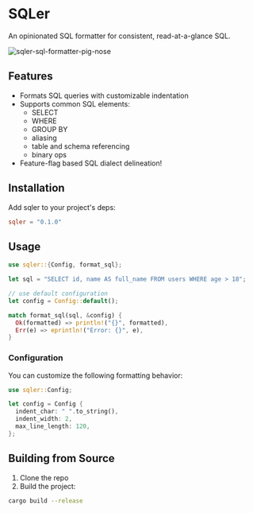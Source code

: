 # SQLer

An opinionated SQL formatter for consistent, read-at-a-glance SQL.

![sqler-sql-formatter-pig-nose](https://github.com/user-attachments/assets/db39fa47-fd4d-4e76-8008-ed1ee329a422)

## Features

- Formats SQL queries with customizable indentation
- Supports common SQL elements:
  - SELECT
  - WHERE
  - GROUP BY
  - aliasing
  - table and schema referencing
  - binary ops
- Feature-flag based SQL dialect delineation!

## Installation

Add sqler to your project's deps:

```toml
sqler = "0.1.0"
```

## Usage

```rust
use sqler::{Config, format_sql};

let sql = "SELECT id, name AS full_name FROM users WHERE age > 18";

// use default configuration
let config = Config::default();

match format_sql(sql, &config) {
  Ok(formatted) => println!("{}", formatted),
  Err(e) => eprintln!("Error: {}", e),
}
```

### Configuration

You can customize the following formatting behavior:

```rust
use sqler::Config;

let config = Config {
  indent_char: " ".to_string(),
  indent_width: 2,
  max_line_length: 120,
};
```

## Building from Source

1. Clone the repo
2. Build the project:

```bash
cargo build --release
```
